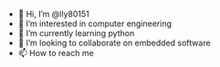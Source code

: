 - 👋 Hi, I’m @lly80151
- 👀 I’m interested in computer engineering
- 🌱 I’m currently learning python
- 💞️ I’m looking to collaborate on embedded software 
- 📫 How to reach me 

<!---
lly80151/lly80151 is a ✨ special ✨ repository because its `README.md` (this file) appears on your GitHub profile.
You can click the Preview link to take a look at your changes.
--->
